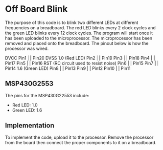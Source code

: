 # Off Board Blink
The purpose of this code is to blink two different LEDs at different frequencies on a breadboard. The red LED blinks every 2 clock cycles and the green LED blinks every 12 clock cycles. The program will start once it has been uploaded to the microprocessor. The microprocessor has been removed and placed onto the breadboard. The pinout below is how the processor was wired.

                     
 DVCC          Pin1 |                | Pin20 DVSS
1.0 (Red LED)  Pin2 |                | Pin19
               Pin3 |                | Pin18
               Pin4 |                | Pin17
               Pin5 |                | Pin16 RST (RC circuit used to resist noise)
               Pin6 |                | Pin15
               Pin7 |                | Pin14 1.6 (Green LED)
               Pin8 |                | Pin13
               Pin9 |                | Pin12
              Pin10 |                | Pin11
              

## MSP430G2553
The pins for the MSP430G22553 include:
* Red LED: 1.0
* Green LED: 1.6


## Implementation
To implement the code, upload it to the processor. Remove the processor from the board then connect the proper components to it on a breadboard.
